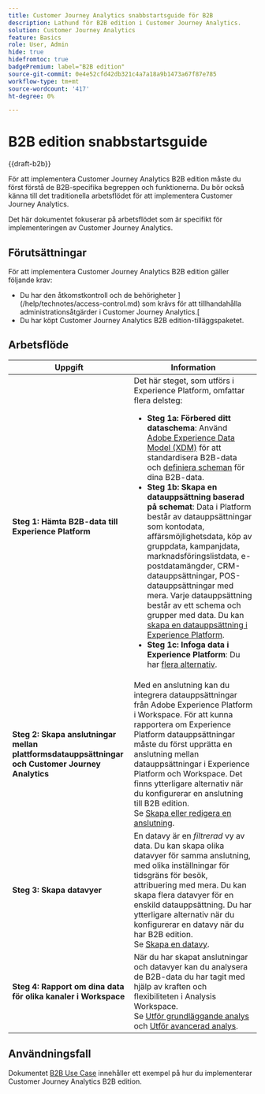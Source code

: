 ```yaml
---
title: Customer Journey Analytics snabbstartsguide för B2B
description: Lathund för B2B edition i Customer Journey Analytics.
solution: Customer Journey Analytics
feature: Basics
role: User, Admin
hide: true
hidefromtoc: true
badgePremium: label="B2B edition"
source-git-commit: 0e4e52cfd42db321c4a7a18a9b1473a67f87e785
workflow-type: tm+mt
source-wordcount: '417'
ht-degree: 0%

---
```


# B2B edition snabbstartsguide

{{draft-b2b}}

För att implementera Customer Journey Analytics B2B edition måste du först förstå de B2B-specifika begreppen och funktionerna. Du bör också känna till det traditionella arbetsflödet för att implementera Customer Journey Analytics.

Det här dokumentet fokuserar på arbetsflödet som är specifikt för implementeringen av Customer Journey Analytics.

## Förutsättningar

För att implementera Customer Journey Analytics B2B edition gäller följande krav:

* Du har den åtkomstkontroll och de behörigheter ](/help/technotes/access-control.md) som krävs för att tillhandahålla administrationsåtgärder i Customer Journey Analytics.[
* Du har köpt Customer Journey Analytics B2B edition-tilläggspaketet.


## Arbetsflöde

| Uppgift | Information |
| --- | --- |
| **Steg 1: Hämta B2B-data till Experience Platform** | Det här steget, som utförs i Experience Platform, omfattar flera delsteg:<ul><li>**Steg 1a: Förbered ditt dataschema**: Använd [Adobe Experience Data Model (XDM)](https://experienceleague.adobe.com/docs/experience-platform/xdm/home.html?lang=sv) för att standardisera B2B-data och [definiera scheman](https://experienceleague.adobe.com/en/docs/experience-platform/rtcdp/schemas/b2b) för dina B2B-data.</li><li>**Steg 1b: Skapa en datauppsättning baserad på schemat**: Data i Platform består av datauppsättningar som kontodata, affärsmöjlighetsdata, köp av gruppdata, kampanjdata, marknadsföringslistdata, e-postdatamängder, CRM-datauppsättningar, POS-datauppsättningar med mera. Varje datauppsättning består av ett schema och grupper med data. Du kan [skapa en datauppsättning i Experience Platform](https://experienceleague.adobe.com/docs/platform-learn/getting-started-for-data-architects-and-data-engineers/create-datasets.html).</li><li>**Steg 1c: Infoga data i Experience Platform**: Du har [flera alternativ](https://experienceleague.adobe.com/en/docs/experience-platform/ingestion/home).</li></ul> |
| **Steg 2: Skapa anslutningar mellan plattformsdatauppsättningar och Customer Journey Analytics** | Med en anslutning kan du integrera datauppsättningar från Adobe Experience Platform i Workspace. För att kunna rapportera om Experience Platform datauppsättningar måste du först upprätta en anslutning mellan datauppsättningar i Experience Platform och Workspace. Det finns ytterligare alternativ när du konfigurerar en anslutning till B2B edition. <br>Se [Skapa eller redigera en anslutning](/help/connections/create-connection.md). |
| **Steg 3: Skapa datavyer** | En datavy är en *filtrerad* vy av data. Du kan skapa olika datavyer för samma anslutning, med olika inställningar för tidsgräns för besök, attribuering med mera. Du kan skapa flera datavyer för en enskild datauppsättning. Du har ytterligare alternativ när du konfigurerar en datavy när du har B2B edition.<br>Se [Skapa en datavy](/help/data-views/create-dataview.md). |
| **Steg 4: Rapport om dina data för olika kanaler i Workspace** | När du har skapat anslutningar och datavyer kan du analysera de B2B-data du har tagit med hjälp av kraften och flexibiliteten i Analysis Workspace.<br>Se [Utför grundläggande analys](/help/analysis-workspace/perform-basic-analysis.md) och [Utför avancerad analys](/help/analysis-workspace/perform-adv-analysis.md). |

## Användningsfall

Dokumentet [B2B Use Case](../data-ingestion/data-ingestion.md) innehåller ett exempel på hur du implementerar Customer Journey Analytics B2B edition.
